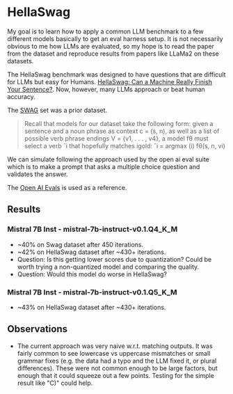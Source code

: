 # HellaSwag



My goal is to learn how to apply a common LLM benchmark to a few different models
basically to get an eval harness setup. It is not necessarily obvious to me how
LLMs are evaluated, so my hope is to read the paper from the dataset and
reproduce results from papers like LLaMa2 on these datasets.

The HellaSwag benchmark was designed to have questions that are difficult for
LLMs but easy for Humans. [HellaSwag: Can a Machine Really Finish Your Sentence?](https://arxiv.org/abs/1905.07830). Now, however, many LLMs approach or beat human accuracy.

The [SWAG](https://arxiv.org/abs/1808.05326) set was a prior dataset.

> Recall that models for our dataset take the following form: given a
> sentence and a noun phrase as context c = (s, n),
> as well as a list of possible verb phrase endings
> V = {v1, . . . , v4}, a model fθ must select a verb
> ˆi that hopefully matches igold:
> ˆi = argmax (i) fθ(s, n, vi)

We can simulate following the approach used by the open ai eval suite which is
to make a prompt that asks a multiple choice question and validates the answer.

The [Open AI Evals](https://github.com/openai/evals) is used as a reference.

## Results

### Mistral 7B Inst - mistral-7b-instruct-v0.1.Q4_K_M

  - ~40% on Swag dataset after 450 iterations.
  - ~42% on HellaSwag dataset after ~430+ iterations.
  - Question: Is this getting lower scores due to quantization? Could be worth
    trying a non-quantized model and comparing the quality.
  - Question: Would this model do worse in HellaSwag?

### Mistral 7B Inst - mistral-7b-instruct-v0.1.Q5_K_M

  - ~43% on HellaSwag dataset after ~430+ iterations.


## Observations

- The current approach was very naive w.r.t. matching outputs. It was fairly
common to see lowercase vs uppercase mismatches or small grammar fixes (e.g.
the data had a typo and the LLM fixed it, or plural differences). These were not
common enough to be large factors, but enough that it could squeeze out a few
points. Testing for the simple result like "C)" could help.